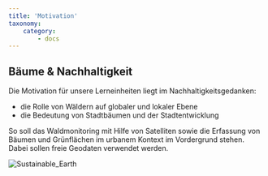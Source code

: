 ```yaml
---
title: 'Motivation'
taxonomy:
    category:
        - docs
---
```


## Bäume & Nachhaltigkeit

Die Motivation für unsere Lerneinheiten liegt im Nachhaltigkeitsgedanken:
+ die Rolle von Wäldern auf globaler und lokaler Ebene
+ die Bedeutung von Stadtbäumen und der Stadtentwicklung

So soll das Waldmonitoring mit Hilfe von Satelliten sowie die Erfassung von Bäumen und Grünflächen im urbanem Kontext im Vordergrund stehen. Dabei sollen freie Geodaten verwendet werden.

![Sustainable_Earth](Sustainable_Earth_leaf.jpg?resize=300)
